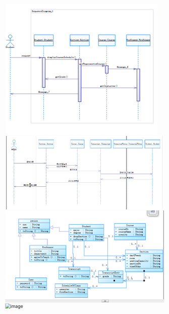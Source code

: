 ![image](https://raw.githubusercontent.com/wangyan186/WYSRS/master/image/1.PNG)</br>
![image](https://raw.githubusercontent.com/wangyan186/WYSRS/master/image/2.PNG)</br>
![image](https://raw.githubusercontent.com/wangyan186/WYSRS/master/image/leitu.PNG)</br>
![image](https://raw.githubusercontent.com/wangyan186/WYSRS/master/image/4.png)</br>
